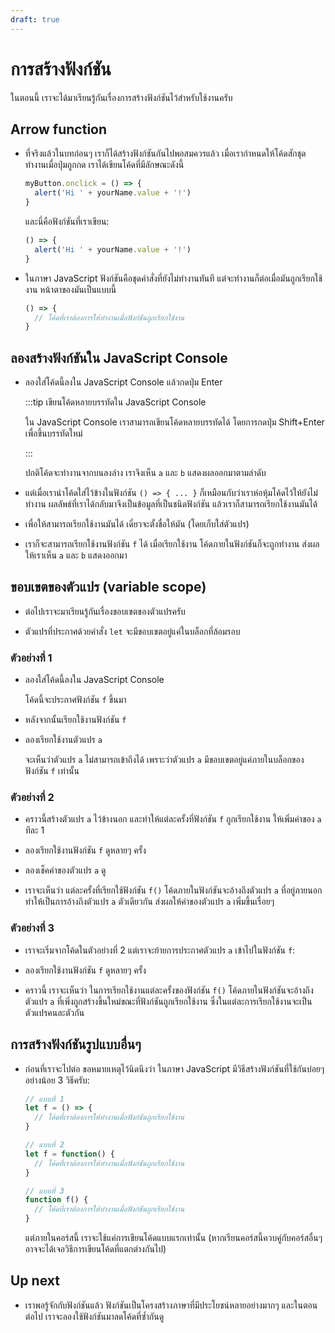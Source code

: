 ```yaml
---
draft: true
---
```


<script setup>
  import HtmlOutput from './components/HtmlOutput.vue'
  import JsConsole from './components/JsConsole.vue'
</script>

# การสร้างฟังก์ชัน

ในตอนนี้ เราจะได้มาเรียนรู้กันเรื่องการสร้างฟังก์ชันไว้สำหรับใช้งานครับ

## Arrow function

- ที่จริงแล้วในบทก่อนๆ เราก็ได้สร้างฟังก์ชันกันไปพอสมควรแล้ว
  เมื่อเรากำหนดให้โค้ดสักชุดทำงานเมื่อปุ่มถูกกด เราได้เขียนโค้ดที่มีลักษณะดังนี้

  <!-- prettier-ignore -->
  ```js
  myButton.onclick = () => {
    alert('Hi ' + yourName.value + '!')
  }
  ```

  และนี่คือฟังก์ชันที่เราเขียน:

  <!-- prettier-ignore -->
  ```js
  () => {
    alert('Hi ' + yourName.value + '!')
  }
  ```

- ในภาษา JavaScript
  ฟังก์ชันคือชุดคำสั่งที่ยังไม่ทำงานทันที
  แต่จะทำงานก็ต่อเมื่อมันถูกเรียกใช้งาน หน้าตาของมันเป็นแบบนี้

  <!-- prettier-ignore -->
  ```js
  () => {
    // โค้ดที่เราต้องการให้ทำงานเมื่อฟังก์ชันถูกเรียกใช้งาน
  }
  ```

## ลองสร้างฟังก์ชันใน JavaScript Console

- ลองใส่โค้ดนี้ลงใน JavaScript Console แล้วกดปุ่ม Enter

  <JsConsole :input="`console.log('a')\nconsole.log('b')`" :log="['a', 'b']" />

  :::tip เขียนโค้ดหลายบรรทัดใน JavaScript Console

  ใน JavaScript Console
  เราสามารถเขียนโค้ดหลายบรรทัดได้
  โดยการกดปุ่ม Shift+Enter เพื่อขึ้นบรรทัดใหม่

  :::

  ปกติโค้ดจะทำงานจากบนลงล่าง
  เราจึงเห็น `a` และ `b` แสดงผลออกมาตามลำดับ

- แต่เมื่อเรานำโค้ดใส่ไว้ข้างในฟังก์ชัน `() => { ... }`
  ก็เหมือนกับว่าเราห่อหุ้มโค้ดไว้ให้ยังไม่ทำงาน
  ผลลัพธ์ที่เราได้กลับมาจึงเป็นข้อมูลที่เป็นชนิดฟังก์ชัน
  แล้วเราก็สามารถเรียกใช้งานมันได้

  <JsConsole
    :input="`() => {\n  console.log('a')\n  console.log('b')\n}`"
    :output="{value:{$arrow:`() => {\n  console.log('a')\n  console.log('b')\n}`}}"
  />

- เพื่อให้สามารถเรียกใช้งานมันได้
  เดี๋ยวจะตั้งชื่อให้มัน (โดยเก็บใส่ตัวแปร)

  <JsConsole
    :input="`let f = () => {\n  console.log('a')\n  console.log('b')\n}`"
    :output="{value:undefined}"
  />

- เราก็จะสามารถเรียกใช้งานฟังก์ชัน `f` ได้
  เมื่อเรียกใช้งาน โค้ดภายในฟังก์ชันก็จะถูกทำงาน
  ส่งผลให้เราเห็น `a` และ `b` แสดงออกมา

  <JsConsole :input="`f()`" :log="['a', 'b']" />

## ขอบเขตของตัวแปร (variable scope)

- ต่อไปเราจะมาเรียนรู้กันเรื่องขอบเขตของตัวแปรครับ

- ตัวแปรที่ประกาศด้วยคำสั่ง `let`
  จะมีขอบเขตอยู่แค่ในบล็อกที่ล้อมรอบ

### ตัวอย่างที่ 1

- ลองใส่โค้ดนี้ลงใน JavaScript Console

  <JsConsole
    :input="`let f = () => {\n  let a = 1\n  console.log('a is ' + a)\n}`"
  />

  โค้ดนี้จะประกาศฟังก์ชัน `f` ขึ้นมา

- หลังจากนั้นเรียกใช้งานฟังก์ชัน `f`

  <JsConsole :input="`f()`" :log="['a is 1']" />

- ลองเรียกใช้งานตัวแปร `a`

  <JsConsole :input="`a`" :error="`ReferenceError: a is not defined`" />

  จะเห็นว่าตัวแปร `a` ไม่สามารถเข้าถึงได้
  เพราะว่าตัวแปร `a` มีขอบเขตอยู่แค่ภายในบล็อกของฟังก์ชัน `f` เท่านั้น

### ตัวอย่างที่ 2

- คราวนี้สร้างตัวแปร `a` ไว้ข้างนอก
  และทำให้แต่ละครั้งที่ฟังก์ชัน `f` ถูกเรียกใช้งาน ให้เพิ่มค่าของ `a` ทีละ 1

  <JsConsole
    :input="`let a = 1\nlet f = () => {\n  console.log('a is ' + a)\n  a = a + 1\n}`"
  />

- ลองเรียกใช้งานฟังก์ชัน `f` ดูหลายๆ ครั้ง

  <JsConsole :input="`f()`" :log="['a is 1']" />
  <JsConsole :input="`f()`" :log="['a is 2']" />
  <JsConsole :input="`f()`" :log="['a is 3']" />

- ลองเช็คค่าของตัวแปร `a` ดู

  <JsConsole :input="`a`" :output="{value:4}" />

- เราจะเห็นว่า
  แต่ละครั้งที่เรียกใช้ฟังก์ชัน `f()`
  โค้ดภายในฟังก์ชันจะอ้างถึงตัวแปร `a` ที่อยู่ภายนอก
  ทำให้เป็นการอ้างถึงตัวแปร `a` ตัวเดียวกัน
  ส่งผลให้ค่าของตัวแปร `a` เพิ่มขึ้นเรื่อยๆ

### ตัวอย่างที่ 3

- เราจะเริ่มจากโค้ดในตัวอย่างที่ 2
  แต่เราจะย้ายการประกาศตัวแปร `a` เข้าไปในฟังก์ชัน `f`:

  <JsConsole
    :input="`let f = () => {\n  let a = 1\n  console.log('a is ' + a)\n  a = a + 1\n}`"
  />

- ลองเรียกใช้งานฟังก์ชัน `f` ดูหลายๆ ครั้ง

  <JsConsole :input="`f()`" :log="['a is 1']" />
  <JsConsole :input="`f()`" :log="['a is 1']" />
  <JsConsole :input="`f()`" :log="['a is 1']" />

- คราวนี้ เราจะเห็นว่า
  ในการเรียกใช้งานแต่ละครั้งของฟังก์ชัน `f()`
  โค้ดภายในฟังก์ชันจะอ้างถึงตัวแปร `a` ที่เพิ่งถูกสร้างขึ้นใหม่ขณะที่ฟังก์ชันถูกเรียกใช้งาน
  ซึ่งในแต่ละการเรียกใช้งานจะเป็นตัวแปรคนละตัวกัน

## การสร้างฟังก์ชันรูปแบบอื่นๆ

- ก่อนที่เราจะไปต่อ ขอหมายเหตุไว้นิดนึงว่า
  ในภาษา JavaScript มีวิธีสร้างฟังก์ชันที่ใช้กันบ่อยๆ อย่างน้อย 3 วิธีครับ:

  <!-- prettier-ignore -->
  ```js
  // แบบที่ 1
  let f = () => {
    // โค้ดที่เราต้องการให้ทำงานเมื่อฟังก์ชันถูกเรียกใช้งาน
  }

  // แบบที่ 2
  let f = function() {
    // โค้ดที่เราต้องการให้ทำงานเมื่อฟังก์ชันถูกเรียกใช้งาน
  }

  // แบบที่ 3
  function f() {
    // โค้ดที่เราต้องการให้ทำงานเมื่อฟังก์ชันถูกเรียกใช้งาน
  }
  ```

  แต่ภายในคอร์สนี้ เราจะใช้แค่การเขียนโค้ดแบบแรกเท่านั้น
  (หากเรียนคอร์สนี้ควบคู่กับคอร์สอื่นๆ อาจจะได้เจอวิธีการเขียนโค้ดที่แตกต่างกันไป)

## Up next

- เราพอรู้จักกับฟังก์ชันแล้ว
  ฟังก์ชันเป็นโครงสร้างภาษาที่มีประโยชน์หลายอย่างมากๆ
  และในตอนต่อไป เราจะลองใช้ฟังก์ชันมาลดโค้ดที่ซ้ำกันดู
